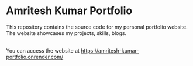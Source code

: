 # Amritesh Kumar Portfolio
This repository contains the source code for my personal portfolio website.<br>
The website showcases my projects, skills, blogs.
<br>
<br>

You can access the website at https://amritesh-kumar-portfolio.onrender.com/
